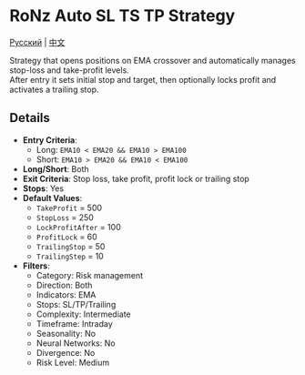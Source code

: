 # RoNz Auto SL TS TP Strategy
[Русский](README_ru.md) | [中文](README_cn.md)

Strategy that opens positions on EMA crossover and automatically manages stop-loss and take-profit levels.  
After entry it sets initial stop and target, then optionally locks profit and activates a trailing stop.

## Details

- **Entry Criteria**:
  - Long: `EMA10 < EMA20 && EMA10 > EMA100`
  - Short: `EMA10 > EMA20 && EMA10 < EMA100`
- **Long/Short**: Both
- **Exit Criteria**: Stop loss, take profit, profit lock or trailing stop
- **Stops**: Yes
- **Default Values**:
  - `TakeProfit` = 500
  - `StopLoss` = 250
  - `LockProfitAfter` = 100
  - `ProfitLock` = 60
  - `TrailingStop` = 50
  - `TrailingStep` = 10
- **Filters**:
  - Category: Risk management
  - Direction: Both
  - Indicators: EMA
  - Stops: SL/TP/Trailing
  - Complexity: Intermediate
  - Timeframe: Intraday
  - Seasonality: No
  - Neural Networks: No
  - Divergence: No
  - Risk Level: Medium
